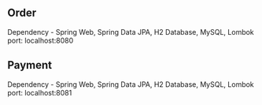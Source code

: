 Order 
-----
Dependency - Spring Web, Spring Data JPA, H2 Database, MySQL, Lombok    
port: localhost:8080

Payment
--------
Dependency - Spring Web, Spring Data JPA, H2 Database, MySQL, Lombok    
port: localhost:8081

